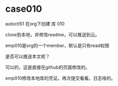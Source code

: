 # case010

autoctl51 在org下创建 库 010

clone到本地，并修改readme，可以推送到云。

emp010是org的一个member，默认是只有read权限

是否可以推送本文呢？

可以的，这是直接在github的页面修改的。



emp010修改本地库的凭证。再次提交看看。日志啥的。
